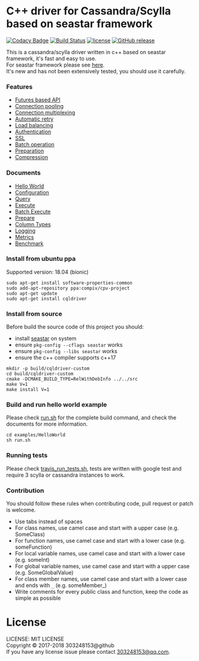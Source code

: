 # C++ driver for Cassandra/Scylla based on seastar framework

[![Codacy Badge](https://api.codacy.com/project/badge/Grade/a5c9af91941a4b8d8131068d8dfb76f1)](https://www.codacy.com/app/compiv/cpv-cql-driver?utm_source=github.com&amp;utm_medium=referral&amp;utm_content=cpv-project/cpv-cql-driver&amp;utm_campaign=Badge_Grade)
[![Build Status](https://travis-ci.org/cpv-project/cpv-cql-driver.svg?branch=master)](https://travis-ci.org/cpv-project/cpv-cql-driver)
[![license](https://img.shields.io/github/license/cpv-project/cpv-manage-scripts.svg)]() 
[![GitHub release](https://img.shields.io/github/release/cpv-project/cpv-cql-driver.svg)]()

This is a cassandra/scylla driver written in c++ based on seastar framework, it's fast and easy to use.<br/>
For seastar framework please see [here](https://github.com/scylladb/seastar).<br/>
It's new and has not been extensively tested, you should use it carefully.<br/>

### Features

- [Futures based API](./docs/HelloWorld.md)
- [Connection pooling](./docs/Configuration.md#setminpoolsizestdsize_t)
- [Connection multiplexing](./docs/Configuration.md#setmaxstreamsstdsize_t)
- [Automatic retry](./docs/Query.md#setmaxretriesstdsize_t)
- [Load balancing](./docs/Configuration.md#nodecollection)
- [Authentication](./docs/Configuration.md#setpasswordauthenticationstdstring-stdstring)
- [SSL](./docs/Configuration.md#setusesslbool)
- [Batch operation](./docs/BatchExecute.md)
- [Preparation](./docs/Prepare.md)
- [Compression](./docs/Configuration.md#setusecompressionbool)

### Documents

- [Hello World](./docs/HelloWorld.md)
- [Configuration](./docs/Configuration.md)
- [Query](./docs/Query.md)
- [Execute](./docs/Execute.md)
- [Batch Execute](./docs/BatchExecute.md)
- [Prepare](./docs/Prepare.md)
- [Column Types](./docs/ColumnTypes.md)
- [Logging](./docs/Logging.md)
- [Metrics](./docs/Metrics.md)
- [Benchmark](./docs/Benchmark.md)

### Install from ubuntu ppa

Supported version: 18.04 (bionic)

``` text
sudo apt-get install software-properties-common
sudo add-apt-repository ppa:compiv/cpv-project
sudo apt-get update
sudo apt-get install cqldriver
```

### Install from source

Before build the source code of this project you should:

- install [seastar](https://github.com/scylladb/seastar) on system
- ensure `pkg-config --cflags seastar` works
- ensure `pkg-config --libs seastar` works
- ensure the c++ compiler supports c++17

``` text
mkdir -p build/cqldriver-custom
cd build/cqldriver-custom
cmake -DCMAKE_BUILD_TYPE=RelWithDebInfo ../../src
make V=1
make install V=1
```

### Build and run hello world example

Please check [run.sh](./examples/HelloWorld/run.sh) for the complete build command,
and check the documents for more information.

``` text
cd examples/HelloWorld
sh run.sh
```

### Running tests

Please check [travis_run_tests.sh](../tests/travis_run_tests.sh),
tests are written with google test and require 3 scylla or cassandra instances to work.

### Contribution

You should follow these rules when contributing code, pull request or patch is welcome.

- Use tabs instead of spaces
- For class names, use camel case and start with a upper case (e.g. SomeClass)
- For function names, use camel case and start with a lower case (e.g. someFunction)
- For local variable names, use camel case and start with a lower case (e.g. someInt)
- For global variable names, use camel case and start with a upper case (e.g. SomeGlobalValue)
- For class member names, use camel case and start with a lower case and ends with `_` (e.g. someMember_)
- Write comments for every public class and function, keep the code as simple as possible

# License

LICENSE: MIT LICENSE<br/>
Copyright © 2017-2018 303248153@github<br/>
If you have any license issue please contact 303248153@qq.com.

